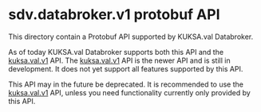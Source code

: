 # sdv.databroker.v1 protobuf API

This directory contain a Protobuf API supported by KUKSA.val Databroker.

As of today KUKSA.val Databroker supports both this API and the
[kuksa.val.v1](https://github.com/eclipse-kuksa/kuksa-databroker/tree/main/proto/kuksa/val/v1) API.
The [kuksa.val.v1](https://github.com/eclipse-kuksa/kuksa-databroker/tree/main/proto/kuksa/val/v1) API is the newer API and is still
in development. It does not yet support all features supported by this API.

This API may in the future be deprecated. It is recommended to use
the [kuksa.val.v1](https://github.com/eclipse-kuksa/kuksa-databroker/tree/main/proto/kuksa/val/v1) API, unless you need
functionality currently only provided by this API.

